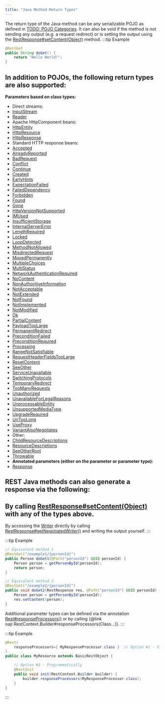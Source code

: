 ```yaml
---
title: "Java Method Return Types"
---
```


The return type of the Java method can be any serializable POJO as defined in [TODO: POJO Categories](TODO.md).
It can also be void if the method is not sending any output (e.g.
a request redirect) or is setting the output using the [RestResponse#setContent(Object)](../apidocs/org/apache/juneau/rest/RestResponse.html#setContent(Object)) method.
:::tip Example


```java
@RestGet
public String doGet() {
    return "Hello World!";
}
```


In addition to POJOs, the following return types are also supported:
-
**Parameters based on class types:**
- Direct streams:
- [InputStream](../apidocs/java/io/InputStream.html)
- [Reader](../apidocs/java/io/Reader.html)
- Apache HttpComponent beans:
- [HttpEntity](../apidocs/org/apache/http/HttpEntity.html)
- [HttpResource](../apidocs/org/apache/juneau/http/resource/HttpResource.html)
- [HttpResponse](../apidocs/org/apache/http/HttpResponse.html)
- Standard HTTP response beans:
- [Accepted](../apidocs/org/apache/juneau/http/response/Accepted.html)
- [AlreadyReported](../apidocs/org/apache/juneau/http/response/AlreadyReported.html)
- [BadRequest](../apidocs/org/apache/juneau/http/response/BadRequest.html)
- [Conflict](../apidocs/org/apache/juneau/http/response/Conflict.html)
- [Continue](../apidocs/org/apache/juneau/http/response/Continue.html)
- [Created](../apidocs/org/apache/juneau/http/response/Created.html)
- [EarlyHints](../apidocs/org/apache/juneau/http/response/EarlyHints.html)
- [ExpectationFailed](../apidocs/org/apache/juneau/http/response/ExpectationFailed.html)
- [FailedDependency](../apidocs/org/apache/juneau/http/response/FailedDependency.html)
- [Forbidden](../apidocs/org/apache/juneau/http/response/Forbidden.html)
- [Found](../apidocs/org/apache/juneau/http/response/Found.html)
- [Gone](../apidocs/org/apache/juneau/http/response/Gone.html)
- [HttpVersionNotSupported](../apidocs/org/apache/juneau/http/response/HttpVersionNotSupported.html)
- [IMUsed](../apidocs/org/apache/juneau/http/response/IMUsed.html)
- [InsufficientStorage](../apidocs/org/apache/juneau/http/response/InsufficientStorage.html)
- [InternalServerError](../apidocs/org/apache/juneau/http/response/InternalServerError.html)
- [LengthRequired](../apidocs/org/apache/juneau/http/response/LengthRequired.html)
- [Locked](../apidocs/org/apache/juneau/http/response/Locked.html)
- [LoopDetected](../apidocs/org/apache/juneau/http/response/LoopDetected.html)
- [MethodNotAllowed](../apidocs/org/apache/juneau/http/response/MethodNotAllowed.html)
- [MisdirectedRequest](../apidocs/org/apache/juneau/http/response/MisdirectedRequest.html)
- [MovedPermanently](../apidocs/org/apache/juneau/http/response/MovedPermanently.html)
- [MultipleChoices](../apidocs/org/apache/juneau/http/response/MultipleChoices.html)
- [MultiStatus](../apidocs/org/apache/juneau/http/response/MultiStatus.html)
- [NetworkAuthenticationRequired](../apidocs/org/apache/juneau/http/response/NetworkAuthenticationRequired.html)
- [NoContent](../apidocs/org/apache/juneau/http/response/NoContent.html)
- [NonAuthoritiveInformation](../apidocs/org/apache/juneau/http/response/NonAuthoritiveInformation.html)
- [NotAcceptable](../apidocs/org/apache/juneau/http/response/NotAcceptable.html)
- [NotExtended](../apidocs/org/apache/juneau/http/response/NotExtended.html)
- [NotFound](../apidocs/org/apache/juneau/http/response/NotFound.html)
- [NotImplemented](../apidocs/org/apache/juneau/http/response/NotImplemented.html)
- [NotModified](../apidocs/org/apache/juneau/http/response/NotModified.html)
- [Ok](../apidocs/org/apache/juneau/http/response/Ok.html)
- [PartialContent](../apidocs/org/apache/juneau/http/response/PartialContent.html)
- [PayloadTooLarge](../apidocs/org/apache/juneau/http/response/PayloadTooLarge.html)
- [PermanentRedirect](../apidocs/org/apache/juneau/http/response/PermanentRedirect.html)
- [PreconditionFailed](../apidocs/org/apache/juneau/http/response/PreconditionFailed.html)
- [PreconditionRequired](../apidocs/org/apache/juneau/http/response/PreconditionRequired.html)
- [Processing](../apidocs/org/apache/juneau/http/response/Processing.html)
- [RangeNotSatisfiable](../apidocs/org/apache/juneau/http/response/RangeNotSatisfiable.html)
- [RequestHeaderFieldsTooLarge](../apidocs/org/apache/juneau/http/response/RequestHeaderFieldsTooLarge.html)
- [ResetContent](../apidocs/org/apache/juneau/http/response/ResetContent.html)
- [SeeOther](../apidocs/org/apache/juneau/http/response/SeeOther.html)
- [ServiceUnavailable](../apidocs/org/apache/juneau/http/response/ServiceUnavailable.html)
- [SwitchingProtocols](../apidocs/org/apache/juneau/http/response/SwitchingProtocols.html)
- [TemporaryRedirect](../apidocs/org/apache/juneau/http/response/TemporaryRedirect.html)
- [TooManyRequests](../apidocs/org/apache/juneau/http/response/TooManyRequests.html)
- [Unauthorized](../apidocs/org/apache/juneau/http/response/Unauthorized.html)
- [UnavailableForLegalReasons](../apidocs/org/apache/juneau/http/response/UnavailableForLegalReasons.html)
- [UnprocessableEntity](../apidocs/org/apache/juneau/http/response/UnprocessableEntity.html)
- [UnsupportedMediaType](../apidocs/org/apache/juneau/http/response/UnsupportedMediaType.html)
- [UpgradeRequired](../apidocs/org/apache/juneau/http/response/UpgradeRequired.html)
- [UriTooLong](../apidocs/org/apache/juneau/http/response/UriTooLong.html)
- [UseProxy](../apidocs/org/apache/juneau/http/response/UseProxy.html)
- [VariantAlsoNegotiates](../apidocs/org/apache/juneau/http/response/VariantAlsoNegotiates.html)
- Other:
- [ChildResourceDescriptions](../apidocs/org/apache/juneau/rest/beans/ChildResourceDescriptions.html)
- [ResourceDescriptions](../apidocs/org/apache/juneau/rest/beans/ResourceDescriptions.html)
- [SeeOtherRoot](../apidocs/org/apache/juneau/rest/beans/SeeOtherRoot.html)
- [Throwable](../apidocs/java/lang/Throwable.html)
- **Annotated parameters (either on the parameter or parameter type):**
- [Response](../apidocs/org/apache/juneau/http/annotation/Response.html)

REST Java methods can also generate a response via the following:
-
By calling [RestResponse#setContent(Object)](../apidocs/org/apache/juneau/rest/RestResponse.html#setContent(Object)) with any of the types above.
-
By accessing the [Writer](../apidocs/java/io/Writer.html) directly by calling
[RestResponse#getNegotiatedWriter()](../apidocs/org/apache/juneau/rest/RestResponse.html#getNegotiatedWriter()) and writing the output yourself.
:::

:::tip Example


```java
// Equivalent method 1
@RestGet("/example1/{personId}")
public Person doGet1(@Path("personId") UUID personId) {
    Person person = getPersonById(personId);
    return person;
}

// Equivalent method 2
@RestGet("/example2/{personId}")
public void doGet2(RestResponse res, @Path("personId") UUID personId) {
    Person person = getPersonById(personId);
    res.setContent(person);
}
```


Additional parameter types can be defined via the annotation [Rest#responseProcessors()](../apidocs/org/apache/juneau/rest/annotation/Rest.html#responseProcessors()) or by calling \{@link oajr.RestContext.Builder#responseProcessors(Class...)\}.
:::

:::tip Example


```java
@Rest(
    responseProcessors={ MyResponseProcessor.class }  // Option #1 - Via annotation
)
public class MyResource extends BasicRestObject {

    // Option #2 - Programmatically
    @RestInit
    public void init(RestContext.Builder builder) {
        builder.responseProcessors(MyResponseProcessor.class);
    }
}

```

:::
